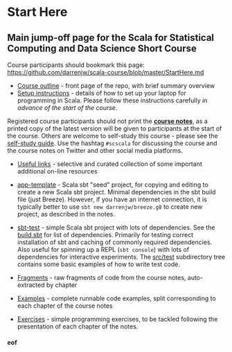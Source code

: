 # Start Here

## Main jump-off page for the Scala for Statistical Computing and Data Science Short Course

Course participants should bookmark this page: https://github.com/darrenjw/scala-course/blob/master/StartHere.md

* [Course outline](README.md) - front page of the repo, with brief summary overview
* [Setup instructions](Setup.md) - details of how to set up your laptop for programming in Scala. Please follow these instructions carefully *in advance of the start of the course*.

Registered course participants should not print the [**course notes**](https://github.com/darrenjw/scala-course/raw/master/scscala.pdf), as a printed copy of the latest version will be given to participants at the start of the course. Others are welcome to self-study this course - please see the [self-study guide](SelfStudyGuide.md). Use the hashtag `#scscala` for discussing the course and the course notes on Twitter and other social media platforms.

* [Useful links](UsefulLinks.md) - selective and curated collection of some important additional on-line resources
* [app-template](app-template/) - Scala sbt "seed" project, for copying and editing to create a new Scala sbt project. Minimal dependencies in the sbt build file (just Breeze). However, if you have an internet connection, it is typically better to use `sbt new darrenjw/breeze.g8` to create new project, as described in the notes.
* [sbt-test](sbt-test/) - simple Scala sbt project with lots of dependencies. See the [build.sbt](sbt-test/build.sbt) for list of dependencies. Primarily for testing correct installation of sbt and caching of commonly required dependencies. Also useful for spinning up a REPL (`sbt console`) with lots of dependencies for interactive experiments. The [src/test](sbt-test/src/test/scala/) subdirectory tree contains some basic examples of how to write test code.

* [Fragments](fragments/Readme.md) - raw fragments of code from the course notes, auto-extracted by chapter
* [Examples](examples/) - complete runnable code examples, split corresponding to each chapter of the course notes
* [Exercises](exercises/Readme.md) - simple programming exercises, to be tackled following the presentation of each chapter of the notes.



#### eof


